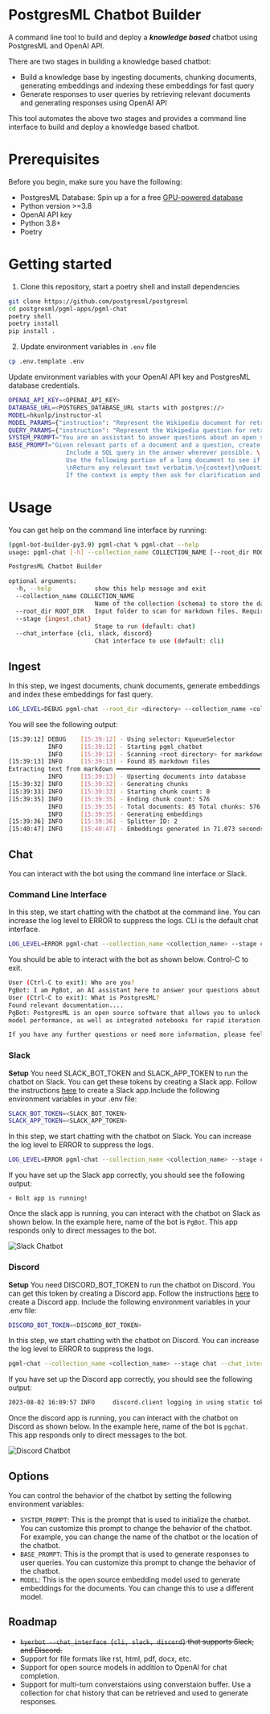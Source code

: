 # PostgresML Chatbot Builder
A command line tool to build and deploy a **_knowledge based_** chatbot using PostgresML and OpenAI API.

There are two stages in building a knowledge based chatbot:
- Build a knowledge base by ingesting documents, chunking documents, generating embeddings and indexing these embeddings for fast query
- Generate responses to user queries by retrieving relevant documents and generating responses using OpenAI API

This tool automates the above two stages and provides a command line interface to build and deploy a knowledge based chatbot.

# Prerequisites
Before you begin, make sure you have the following:

- PostgresML Database: Spin up a for a free [GPU-powered database](https://postgresml.org/signup)
- Python version >=3.8
- OpenAI API key
- Python 3.8+
- Poetry

# Getting started
1. Clone this repository, start a poetry shell and install dependencies
```bash
git clone https://github.com/postgresml/postgresml
cd postgresml/pgml-apps/pgml-chat
poetry shell
poetry install
pip install .
```

2. Update environment variables in `.env` file
```bash
cp .env.template .env
```

Update environment variables with your OpenAI API key and PostgresML database credentials.
```bash
OPENAI_API_KEY=<OPENAI_API_KEY>
DATABASE_URL=<POSTGRES_DATABASE_URL starts with postgres://>
MODEL=hkunlp/instructor-xl
MODEL_PARAMS={"instruction": "Represent the Wikipedia document for retrieval: "}
QUERY_PARAMS={"instruction": "Represent the Wikipedia question for retrieving supporting documents: "}
SYSTEM_PROMPT="You are an assistant to answer questions about an open source software named PostgresML. Your name is PgBot. You are based out of San Francisco, California."
BASE_PROMPT="Given relevant parts of a document and a question, create a final answer.\ 
                Include a SQL query in the answer wherever possible. \
                Use the following portion of a long document to see if any of the text is relevant to answer the question.\
                \nReturn any relevant text verbatim.\n{context}\nQuestion: {question}\n \
                If the context is empty then ask for clarification and suggest user to send an email to team@postgresml.org or join PostgresML [Discord](https://discord.gg/DmyJP3qJ7U)."
```

# Usage
You can get help on the command line interface by running:

```bash
(pgml-bot-builder-py3.9) pgml-chat % pgml-chat --help
usage: pgml-chat [-h] --collection_name COLLECTION_NAME [--root_dir ROOT_DIR] [--stage {ingest,chat}] [--chat_interface {cli,slack}]

PostgresML Chatbot Builder

optional arguments:
  -h, --help            show this help message and exit
  --collection_name COLLECTION_NAME
                        Name of the collection (schema) to store the data in PostgresML database (default: None)
  --root_dir ROOT_DIR   Input folder to scan for markdown files. Required for ingest stage. Not required for chat stage (default: None)
  --stage {ingest,chat}
                        Stage to run (default: chat)
  --chat_interface {cli, slack, discord}
                        Chat interface to use (default: cli)
```
## Ingest
In this step, we ingest documents, chunk documents, generate embeddings and index these embeddings for fast query.

```bash
LOG_LEVEL=DEBUG pgml-chat --root_dir <directory> --collection_name <collection_name> --stage ingest
```

You will see the following output:
```bash
[15:39:12] DEBUG    [15:39:12] - Using selector: KqueueSelector 
           INFO     [15:39:12] - Starting pgml_chatbot           
           INFO     [15:39:12] - Scanning <root directory> for markdown files
[15:39:13] INFO     [15:39:13] - Found 85 markdown files 
Extracting text from markdown ━━━━━━━━━━━━━━━━━━━━━━━━━━━━━━━━━━━━━━━━ 100% 0:00:00
           INFO     [15:39:13] - Upserting documents into database                                      
[15:39:32] INFO     [15:39:32] - Generating chunks       
[15:39:33] INFO     [15:39:33] - Starting chunk count: 0            
[15:39:35] INFO     [15:39:35] - Ending chunk count: 576                                                  
           INFO     [15:39:35] - Total documents: 85 Total chunks: 576                                                                                            
           INFO     [15:39:35] - Generating embeddings           
[15:39:36] INFO     [15:39:36] - Splitter ID: 2                                                                
[15:40:47] INFO     [15:40:47] - Embeddings generated in 71.073 seconds                
```
## Chat
You can interact with the bot using the command line interface or Slack. 

### Command Line Interface
In this step, we start chatting with the chatbot at the command line. You can increase the log level to ERROR to suppress the logs. CLI is the default chat interface.
    
```bash
LOG_LEVEL=ERROR pgml-chat --collection_name <collection_name> --stage chat --chat_interface cli
```

You should be able to interact with the bot as shown below. Control-C to exit.
```bash
User (Ctrl-C to exit): Who are you?
PgBot: I am PgBot, an AI assistant here to answer your questions about PostgresML, an open source software. How can I assist you today?
User (Ctrl-C to exit): What is PostgresML?
Found relevant documentation.... 
PgBot: PostgresML is an open source software that allows you to unlock the full potential of your data and drive more sophisticated insights and decision-making processes. It provides a dashboard with analytical views of the training data and 
model performance, as well as integrated notebooks for rapid iteration. PostgresML is primarily written in Rust using Rocket as a lightweight web framework and SQLx to interact with the database.

If you have any further questions or need more information, please feel free to send an email to team@postgresml.org or join the PostgresML Discord community at https://discord.gg/DmyJP3qJ7U.
```


### Slack

**Setup**
You need SLACK_BOT_TOKEN and SLACK_APP_TOKEN to run the chatbot on Slack. You can get these tokens by creating a Slack app. Follow the instructions [here](https://slack.dev/bolt-python/tutorial/getting-started) to create a Slack app.Include the following environment variables in your .env file:

```bash
SLACK_BOT_TOKEN=<SLACK_BOT_TOKEN>
SLACK_APP_TOKEN=<SLACK_APP_TOKEN>
```
In this step, we start chatting with the chatbot on Slack. You can increase the log level to ERROR to suppress the logs. 
```bash
LOG_LEVEL=ERROR pgml-chat --collection_name <collection_name> --stage chat --chat_interface slack
```
If you have set up the Slack app correctly, you should see the following output:

```
⚡️ Bolt app is running!
```

Once the slack app is running, you can interact with the chatbot on Slack as shown below. In the example here, name of the bot is `PgBot`. This app responds only to direct messages to the bot.

![Slack Chatbot](./images/slack_screenshot.png)


### Discord

**Setup**
You need DISCORD_BOT_TOKEN to run the chatbot on Discord. You can get this token by creating a Discord app. Follow the instructions [here](https://discordpy.readthedocs.io/en/stable/discord.html) to create a Discord app. Include the following environment variables in your .env file:

```bash
DISCORD_BOT_TOKEN=<DISCORD_BOT_TOKEN>
```

In this step, we start chatting with the chatbot on Discord. You can increase the log level to ERROR to suppress the logs. 
```bash
pgml-chat --collection_name <collection_name> --stage chat --chat_interface discord
```
If you have set up the Discord app correctly, you should see the following output:

```bash
2023-08-02 16:09:57 INFO     discord.client logging in using static token
```
Once the discord app is running, you can interact with the chatbot on Discord as shown below. In the example here, name of the bot is `pgchat`. This app responds only to direct messages to the bot.

![Discord Chatbot](./images/discord_screenshot.png)

## Options
You can control the behavior of the chatbot by setting the following environment variables:
- `SYSTEM_PROMPT`: This is the prompt that is used to initialize the chatbot. You can customize this prompt to change the behavior of the chatbot. For example, you can change the name of the chatbot or the location of the chatbot.
- `BASE_PROMPT`: This is the prompt that is used to generate responses to user queries. You can customize this prompt to change the behavior of the chatbot. 
- `MODEL`: This is the open source embedding model used to generate embeddings for the documents. You can change this to use a different model.

## Roadmap
- ~~`hyerbot --chat_interface {cli, slack, discord}` that supports Slack, and Discord.~~
- Support for file formats like rst, html, pdf, docx, etc.
- Support for open source models in addition to OpenAI for chat completion.
- Support for multi-turn converstaions using converstaion buffer. Use a collection for chat history that can be retrieved and used to generate responses.